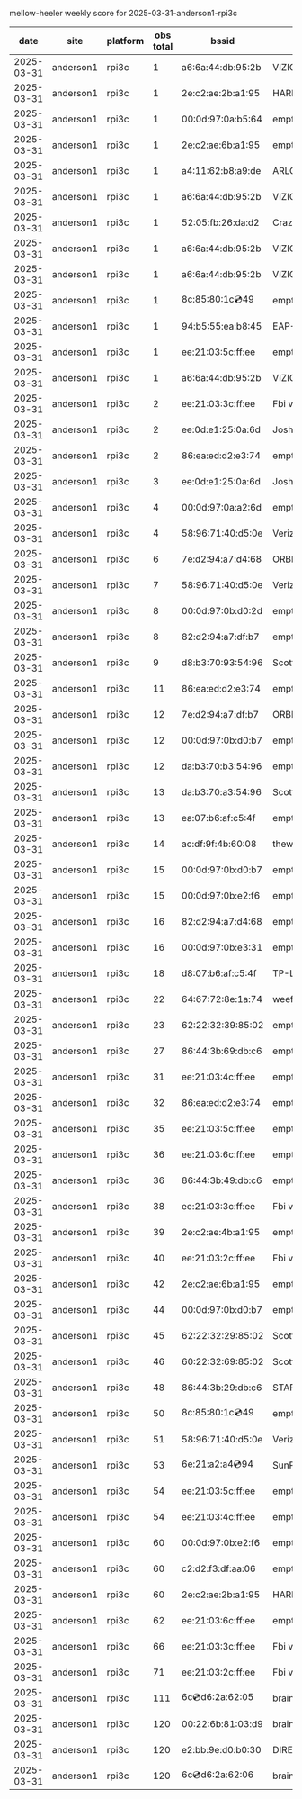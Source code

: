 mellow-heeler weekly score for 2025-03-31-anderson1-rpi3c

|date|site|platform|obs total|bssid|ssid|
|--|--|--|--|--|--|
|2025-03-31|anderson1|rpi3c|1|a6:6a:44:db:95:2b|VIZIOCastAudio2859|
|2025-03-31|anderson1|rpi3c|1|2e:c2:ae:2b:a1:95|HARMON|
|2025-03-31|anderson1|rpi3c|1|00:0d:97:0a:b5:64|empty_ssid|
|2025-03-31|anderson1|rpi3c|1|2e:c2:ae:6b:a1:95|empty_ssid|
|2025-03-31|anderson1|rpi3c|1|a4:11:62:b8:a9:de|ARLO_VMB_5728706419|
|2025-03-31|anderson1|rpi3c|1|a6:6a:44:db:95:2b|VIZIOCastAudio4863|
|2025-03-31|anderson1|rpi3c|1|52:05:fb:26:da:d2|CrazyKFamily|
|2025-03-31|anderson1|rpi3c|1|a6:6a:44:db:95:2b|VIZIOCastAudio1046|
|2025-03-31|anderson1|rpi3c|1|a6:6a:44:db:95:2b|VIZIOCastAudio2951|
|2025-03-31|anderson1|rpi3c|1|8c:85:80:1c:cd:49|empty_ssid|
|2025-03-31|anderson1|rpi3c|1|94:b5:55:ea:b8:45|EAP-7D752|
|2025-03-31|anderson1|rpi3c|1|ee:21:03:5c:ff:ee|empty_ssid|
|2025-03-31|anderson1|rpi3c|1|a6:6a:44:db:95:2b|VIZIOCastAudio3932|
|2025-03-31|anderson1|rpi3c|2|ee:21:03:3c:ff:ee|Fbi van 13|
|2025-03-31|anderson1|rpi3c|2|ee:0d:e1:25:0a:6d|JoshLily|
|2025-03-31|anderson1|rpi3c|2|86:ea:ed:d2:e3:74|empty_ssid|
|2025-03-31|anderson1|rpi3c|3|ee:0d:e1:25:0a:6d|JoshLily|
|2025-03-31|anderson1|rpi3c|4|00:0d:97:0a:a2:6d|empty_ssid|
|2025-03-31|anderson1|rpi3c|4|58:96:71:40:d5:0e|Verizon_SLMG6B|
|2025-03-31|anderson1|rpi3c|6|7e:d2:94:a7:d4:68|ORBI67|
|2025-03-31|anderson1|rpi3c|7|58:96:71:40:d5:0e|Verizon_SLMG6B|
|2025-03-31|anderson1|rpi3c|8|00:0d:97:0b:d0:2d|empty_ssid|
|2025-03-31|anderson1|rpi3c|8|82:d2:94:a7:df:b7|empty_ssid|
|2025-03-31|anderson1|rpi3c|9|d8:b3:70:93:54:96|Scott WiFi|
|2025-03-31|anderson1|rpi3c|11|86:ea:ed:d2:e3:74|empty_ssid|
|2025-03-31|anderson1|rpi3c|12|7e:d2:94:a7:df:b7|ORBI67|
|2025-03-31|anderson1|rpi3c|12|00:0d:97:0b:d0:b7|empty_ssid|
|2025-03-31|anderson1|rpi3c|12|da:b3:70:b3:54:96|empty_ssid|
|2025-03-31|anderson1|rpi3c|13|da:b3:70:a3:54:96|Scott IoT Wifi|
|2025-03-31|anderson1|rpi3c|13|ea:07:b6:af:c5:4f|empty_ssid|
|2025-03-31|anderson1|rpi3c|14|ac:df:9f:4b:60:08|theweef|
|2025-03-31|anderson1|rpi3c|15|00:0d:97:0b:d0:b7|empty_ssid|
|2025-03-31|anderson1|rpi3c|15|00:0d:97:0b:e2:f6|empty_ssid|
|2025-03-31|anderson1|rpi3c|16|82:d2:94:a7:d4:68|empty_ssid|
|2025-03-31|anderson1|rpi3c|16|00:0d:97:0b:e3:31|empty_ssid|
|2025-03-31|anderson1|rpi3c|18|d8:07:b6:af:c5:4f|TP-Link_C54F|
|2025-03-31|anderson1|rpi3c|22|64:67:72:8e:1a:74|weefee|
|2025-03-31|anderson1|rpi3c|23|62:22:32:39:85:02|empty_ssid|
|2025-03-31|anderson1|rpi3c|27|86:44:3b:69:db:c6|empty_ssid|
|2025-03-31|anderson1|rpi3c|31|ee:21:03:4c:ff:ee|empty_ssid|
|2025-03-31|anderson1|rpi3c|32|86:ea:ed:d2:e3:74|empty_ssid|
|2025-03-31|anderson1|rpi3c|35|ee:21:03:5c:ff:ee|empty_ssid|
|2025-03-31|anderson1|rpi3c|36|ee:21:03:6c:ff:ee|empty_ssid|
|2025-03-31|anderson1|rpi3c|36|86:44:3b:49:db:c6|empty_ssid|
|2025-03-31|anderson1|rpi3c|38|ee:21:03:3c:ff:ee|Fbi van 13|
|2025-03-31|anderson1|rpi3c|39|2e:c2:ae:4b:a1:95|empty_ssid|
|2025-03-31|anderson1|rpi3c|40|ee:21:03:2c:ff:ee|Fbi van 13|
|2025-03-31|anderson1|rpi3c|42|2e:c2:ae:6b:a1:95|empty_ssid|
|2025-03-31|anderson1|rpi3c|44|00:0d:97:0b:d0:b7|empty_ssid|
|2025-03-31|anderson1|rpi3c|45|62:22:32:29:85:02|Scott IoT Wifi|
|2025-03-31|anderson1|rpi3c|46|60:22:32:69:85:02|Scott WiFi|
|2025-03-31|anderson1|rpi3c|48|86:44:3b:29:db:c6|STARLORD|
|2025-03-31|anderson1|rpi3c|50|8c:85:80:1c:cd:49|empty_ssid|
|2025-03-31|anderson1|rpi3c|51|58:96:71:40:d5:0e|Verizon_SLMG6B|
|2025-03-31|anderson1|rpi3c|53|6e:21:a2:a4:cd:94|SunPower21450|
|2025-03-31|anderson1|rpi3c|54|ee:21:03:5c:ff:ee|empty_ssid|
|2025-03-31|anderson1|rpi3c|54|ee:21:03:4c:ff:ee|empty_ssid|
|2025-03-31|anderson1|rpi3c|60|00:0d:97:0b:e2:f6|empty_ssid|
|2025-03-31|anderson1|rpi3c|60|c2:d2:f3:df:aa:06|empty_ssid|
|2025-03-31|anderson1|rpi3c|60|2e:c2:ae:2b:a1:95|HARMON|
|2025-03-31|anderson1|rpi3c|62|ee:21:03:6c:ff:ee|empty_ssid|
|2025-03-31|anderson1|rpi3c|66|ee:21:03:3c:ff:ee|Fbi van 13|
|2025-03-31|anderson1|rpi3c|71|ee:21:03:2c:ff:ee|Fbi van 13|
|2025-03-31|anderson1|rpi3c|111|6c:cd:d6:2a:62:05|braingang2_5GEXT|
|2025-03-31|anderson1|rpi3c|120|00:22:6b:81:03:d9|braingang2|
|2025-03-31|anderson1|rpi3c|120|e2:bb:9e:d0:b0:30|DIRECT-9ED03030|
|2025-03-31|anderson1|rpi3c|120|6c:cd:d6:2a:62:06|braingang2_2GEXT|

